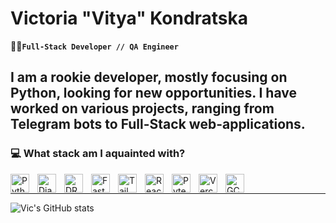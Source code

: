 # Victoria "Vitya" Kondratska 

**🧑‍💻`Full-Stack Developer // QA Engineer`**

I am a rookie developer, mostly focusing on Python, looking for new opportunities. I have worked on various projects, ranging from Telegram bots to Full-Stack web-applications.
---

### 💻 What stack am I aquainted with?

<img align="left" alt="Python" width="30px" style="padding-right:10px;" src="https://cdn.jsdelivr.net/gh/devicons/devicon/icons/python/python-plain.svg" />
<img align="left" alt="Django" width="30px" style="padding-right:10px;" src="https://cdn.jsdelivr.net/gh/devicons/devicon/icons/django/django-plain.svg" />
<img align="left" alt="DRF" width="30px" style="padding-right:10px" src="https://cdn.jsdelivr.net/gh/devicons/devicon@latest/icons/djangorest/djangorest-original.svg"/>
<img align="left" alt="FastAPI" width="30px" style="padding-right:10px" src="https://cdn.jsdelivr.net/gh/devicons/devicon@latest/icons/fastapi/fastapi-original-wordmark.svg" />          
<img align="left" alt="Tailwind" width="30px" style="padding-right:10px;" src="https://cdn.jsdelivr.net/gh/devicons/devicon@latest/icons/tailwindcss/tailwindcss-original.svg" />
<img align="left" alt="React" width="30px" style="padding-right:10px;" src="https://cdn.jsdelivr.net/gh/devicons/devicon@latest/icons/react/react-original-wordmark.svg" />
<img align="left" alt="Pytest" width="30px" style="padding-right:10px;" src="https://cdn.jsdelivr.net/gh/devicons/devicon@latest/icons/pytest/pytest-original-wordmark.svg" />          
<img align="left" alt="Vercel" width="30px" style="padding-right:10px;" src="https://cdn.jsdelivr.net/gh/devicons/devicon@latest/icons/vercel/vercel-original.svg" /> 
<img align="left" alt="GCP" width="30px" style="padding-right:10px;" src="https://cdn.jsdelivr.net/gh/devicons/devicon@latest/icons/googlecloud/googlecloud-original-wordmark.svg" />
          

<br/>

---

![Vic's GitHub stats](https://github-readme-stats.vercel.app/api?username=vikondr&show_icons=true&theme=transparent)
